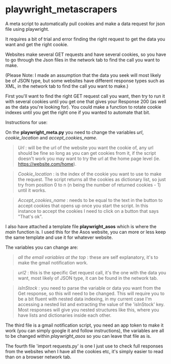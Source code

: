 # playwright_metascrapers
A meta script to automatically pull cookies and make a data request for json file using playwright.

It requires a bit of trial and error finding the right request to get the data you want and get the right cookie.

Websites make several GET requests and have several cookies, so you have to go through the Json files in the network tab to find the call you want to make.

(Please Note: I made an assumption that the data you seek will most likely be of JSON type, but some websites have different response types such as XML, in the network tab to find the call you want to make.)

First you'll want to find the right GET request call you want, then try to run it with several cookies until you get one that gives your Response 200 (as well as the data you're looking for).
You could make a function to rotate cookie indexes until you get the right one if you wanted to automate that bit.

Instructions for use:

On the **playwright_meta.py** you need to change the variables *url*, *cookie_location* and *accept_cookies_name*.

>*Url* : will be the url of the website you want the cookie of, any url should be fine so long as you can get cookies from it, if the script doesn't work you may want to try the url at the home page level (ie. https://website.com/home).

>*Cookie_location* : is the index of the cookie you want to use to make the request. The script returns all the cookies as dictionary list, so just try from position 0 to n (n being the number of returned cookies - 1) until it works.

>*Accept_cookies_name* : needs to be equal to the text in the button to accept cookies that opens up once you start the script. In this instance to accept the cookies I need to click on a button that says "That's ok".

I also have attached a template file **playwright_asos** which is where the *main* function is. 
I used this for the Asos website, you can more or less keep the same template and use it for whatever website. 

The variables you can change are:

>*all the email variables at the top* : these are self explanatory, it's to make the gmail notification work.

>*url2* : this is the specific Get request call, it's the one with the data you want, most likely of JSON type, it can be found in the network tab.

>*isInStock* : you need to parse the variable or data you want from the Get response, so this will need to be changed. This will require you to be a bit fluent with nested data indexing, in my current case I'm accessing a nested list and extracting the value of the 'isInStock' key. Most responses will give you nested structures like this, where you have lists and dictionaries inside each other.

The third file is a gmail notification script, you need an app token to make it work (you can simply google it and follow instructions), the variables are all to be changed within *playwright_asos* so you can leave that file as is.

The fourth file 'import requests.py' is one I just use to check full responses from the websites when I have all the cookies etc, it's simply easier to read than on a browser network tab.
